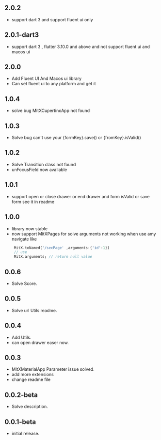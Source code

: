 ## 2.0.2
- support dart 3 and support fluent ui only

## 2.0.1-dart3
- support dart 3 , flutter 3.10.0 and above and not support fluent ui and macos ui

## 2.0.0

- Add Fluent UI And Macos ui library
- Can set fluent ui to any platform and get it

## 1.0.4

- solve bug MitXCupertinoApp not found

## 1.0.3

- Solve bug can't use your {formKey}.save() or {fromKey}.isValid()

## 1.0.2

- Solve Transition class not found
- unFocusField now available

## 1.0.1

- support open or close drawer or end drawer and form isValid or save form
  see it in readme

## 1.0.0

- library now stable
- now support MitXPages for solve arguments not working when use amy navigate like
  ```dart
   MitX.toNamed('/secPage' ,arguments:{'id':1})
   // use
   MitX.arguments; // return null value
  ```

## 0.0.6

- Solve Score.

## 0.0.5

- Solve url Utils readme.

## 0.0.4

- Add Utils.
- can open drawer easer now.

## 0.0.3

- MitXMaterialApp Parameter issue solved.
- add more extensions
- change readme file

## 0.0.2-beta

- Solve description.

## 0.0.1-beta

- initial release.
